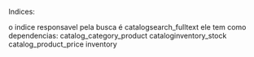 Indices:

o indice responsavel pela busca é catalogsearch_fulltext ele tem como dependencias:
    catalog_category_product
    cataloginventory_stock
    catalog_product_price
        inventory
